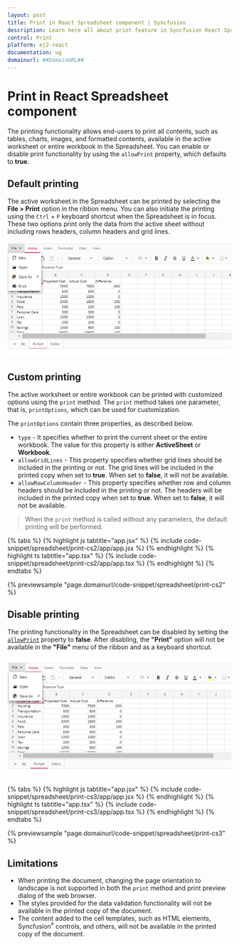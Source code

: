 ```yaml
---
layout: post
title: Print in React Spreadsheet component | Syncfusion
description: Learn here all about print feature in Syncfusion React Spreadsheet component of Syncfusion Essential JS 2 and more.
control: Print
platform: ej2-react
documentation: ug
domainurl: ##DomainURL##
---
```


# Print in React Spreadsheet component

The printing functionality allows end-users to print all contents, such as tables, charts, images, and formatted contents, available in the active worksheet or entire workbook in the Spreadsheet. You can enable or disable print functionality by using the `allowPrint` property, which defaults to **true**.

## Default printing

The active worksheet in the Spreadsheet can be printed by selecting the **File > Print** option in the ribbon menu. You can also initiate the printing using the `Ctrl` + `P` keyboard shortcut when the Spreadsheet is in focus. These two options print only the data from the active sheet without including rows headers, column headers and grid lines.

![Spreadsheet with print option](./images/spreadsheet_print_in_ribbon_menu.png)

## Custom printing

The active worksheet or entire workbook can be printed with customized options using the `print` method. The `print` method takes one parameter, that is, `printOptions`, which can be used for customization.

The `printOptions` contain three properties, as described below.

* `type` - It specifies whether to print the current sheet or the entire workbook. The value for this property is either **ActiveSheet** or **Workbook**.
* `allowGridLines` - This property specifies whether grid lines should be included in the printing or not. The grid lines will be included in the printed copy when set to **true**. When set to **false**, it will not be available.
* `allowRowColumnHeader` - This property specifies whether row and column headers should be included in the printing or not. The headers will be included in the printed copy when set to **true**. When set to **false**, it will not be available.

> When the `print` method is called without any parameters, the default printing will be performed.

{% tabs %}
{% highlight js tabtitle="app.jsx" %}
{% include code-snippet/spreadsheet/print-cs2/app/app.jsx %}
{% endhighlight %}
{% highlight ts tabtitle="app.tsx" %}
{% include code-snippet/spreadsheet/print-cs2/app/app.tsx %}
{% endhighlight %}
{% endtabs %}

 {% previewsample "page.domainurl/code-snippet/spreadsheet/print-cs2" %}

## Disable printing

The printing functionality in the Spreadsheet can be disabled by setting the [`allowPrint`](https://ej2.syncfusion.com/react/documentation/api/spreadsheet/#allowprint) property to **false**. After disabling, the **"Print"** option will not be available in the **"File"** menu of the ribbon and as a keyboard shortcut.

![Spreadsheet with print option disabled](./images/spreadsheet_print_disable.png)

{% tabs %}
{% highlight js tabtitle="app.jsx" %}
{% include code-snippet/spreadsheet/print-cs3/app/app.jsx %}
{% endhighlight %}
{% highlight ts tabtitle="app.tsx" %}
{% include code-snippet/spreadsheet/print-cs3/app/app.tsx %}
{% endhighlight %}
{% endtabs %}

 {% previewsample "page.domainurl/code-snippet/spreadsheet/print-cs3" %}

## Limitations

* When printing the document, changing the page orientation to landscape is not supported in both the `print` method and print preview dialog of the web browser.
* The styles provided for the data validation functionality will not be available in the printed copy of the document.
* The content added to the cell templates, such as HTML elements, Syncfusion<sup style="font-size:70%">&reg;</sup> controls, and others, will not be available in the printed copy of the document.